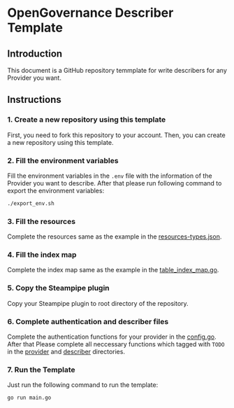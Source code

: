 # OpenGovernance Describer Template

## Introduction

This document is a GitHub repository temmplate for write describers for any Provider you want.

## Instructions

### 1. Create a new repository using this template

First, you need to fork this repository to your account. Then, you can create a new repository using this template.

### 2. Fill the environment variables

Fill the environment variables in the `.env` file with the information of the Provider you want to describe.
After that please run following command to export the environment variables:

```bash
./export_env.sh
```

### 3. Fill the resources

Complete the resources same as the example in the [resources-types.json](./SDK/runable/resourceType/resource-types.json).


### 4. Fill the index map

Complete the index map same as the example in the [table_index_map.go](./steampipe/table_index_map.go).

### 5. Copy the Steampipe plugin

Copy your  Steampipe plugin to root directory of the repository.

### 6. Complete authentication and describer files

Complete the authentication functions for your provider in the [config.go](./provider/config.go).
After that Please complete all neccessary functions which tagged with `TODO` in the [provider](./provider/) and [describer](discovery/) directories.

### 7. Run the Template

Just run the following command to run the template:

```bash
go run main.go
```
